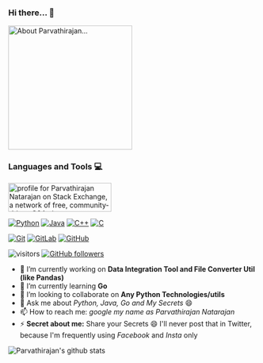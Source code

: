 ### Hi there... 👋

<img src="https://raw.githubusercontent.com/parvathirajan/parvathirajan/master/Mine%20Git%20Banner%20npr.png" alt="About Parvathirajan..." height="250">

### Languages and Tools :computer:

<a href="https://stackexchange.com/users/10494532/parvathirajan-natarajan"><img src="https://stackexchange.com/users/flair/10494532.png" width="208" height="58" alt="profile for Parvathirajan Natarajan on Stack Exchange, a network of free, community-driven Q&amp;A sites" title="profile for Parvathirajan Natarajan on Stack Exchange, a network of free, community-driven Q&amp;A sites" /></a>

[![Python](https://img.shields.io/badge/-Python-black?style=flat&logo=python&link=https://github.com/parvathirajan)](https://github.com/parvathirajan) [![Java](https://img.shields.io/badge/Java-orange?style=flat&logo=java&logoColor=white&link=https://github.com/parvathirajan)](https://github.com/parvathirajan) [![C++](https://img.shields.io/badge/-C++-00599C?style=flat&logo=c++&link=https://github.com/parvathirajan)](https://github.com/parvathirajan) [![C](https://img.shields.io/badge/-A8B9CC?style=flat&logo=c&logoColor=white&link=https://github.com/parvathirajan)](https://github.com/parvathirajan) 

[![Git](https://img.shields.io/badge/-Git-black?style=flat&logo=git&link=https://github.com/parvathirajan)](https://github.com/parvathirajan) [![GitLab](https://img.shields.io/badge/-GitLab-FCA121?style=flat&logo=gitlab&link=https://github.com/parvathirajan)](https://gitlab.com/parvathirajan) [![GitHub](https://img.shields.io/badge/-GitHub-181717?style=flat&logo=github&link=https://github.com/parvathirajan)](https://github.com/parvathirajan)

![visitors](https://visitor-badge.laobi.icu/badge?page_id=parvathirajan.visitor-badge) [![GitHub followers](https://img.shields.io/github/followers/parvathirajan.svg?style=social&label=Follow&maxAge=2592000)](https://github.com/parvathirajan?tab=followers)

- 🔭 I’m currently working on **Data Integration Tool and File Converter Util (like Pandas)**
- 🌱 I’m currently learning **Go**
- 👯 I’m looking to collaborate on **Any Python Technologies/utils**
- 💬 Ask me about *Python, Java, Go and My Secrets* 😄
- 📫 How to reach me: *google my name as Parvathirajan Natarajan*
- ⚡ **Secret about me:** Share your Secrets 😄 I'll never post that in Twitter, because I'm frequently using *Facebook* and *Insta* only

![Parvathirajan's github stats](https://github-readme-stats.vercel.app/api?username=parvathirajan&show_icons=true&line_height=30)


